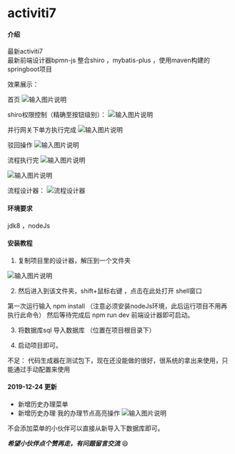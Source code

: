 # activiti7 

#### 介绍
最新activiti7  
最新前端设计器bpmn-js 
整合shiro ，mybatis-plus ，使用maven构建的springboot项目

效果展示：

首页
![输入图片说明](https://images.gitee.com/uploads/images/2019/1218/132607_37a29ce6_914343.png "屏幕截图.png")

shiro权限控制（精确至按钮级别）：
![输入图片说明](https://images.gitee.com/uploads/images/2019/1224/160736_3ac449d3_914343.png "屏幕截图.png")

并行网关下单方执行完成
![输入图片说明](https://images.gitee.com/uploads/images/2019/1218/134750_44a8107b_914343.png "屏幕截图.png")

驳回操作
![输入图片说明](https://images.gitee.com/uploads/images/2019/1218/135129_47a27fab_914343.png "屏幕截图.png")

流程执行完
![输入图片说明](https://images.gitee.com/uploads/images/2019/1218/132713_a80c6ae1_914343.png "屏幕截图.png")

![输入图片说明](https://images.gitee.com/uploads/images/2019/1218/135310_040c58d1_914343.png "屏幕截图.png")

流程设计器：
![流程设计器](https://images.gitee.com/uploads/images/2019/1218/133021_4da3a3f8_914343.png "屏幕截图.png")

#### 环境要求

jdk8 ，nodeJs 

#### 安装教程

1. 复制项目里的设计器，解压到一个文件夹

![输入图片说明](https://images.gitee.com/uploads/images/2019/1218/133712_b19f39ce_914343.png "屏幕截图.png")

2. 然后进入到该文件夹，shift+鼠标右键 ，点击在此处打开 shell窗口

第一次运行输入 npm  install （注意必须安装nodeJs环境，此后运行项目不用再执行此命令）
然后等待完成后 npm run dev 前端设计器即可启动。

3. 将数据库sql 导入数据库 （位置在项目根目录下）

4. 启动项目即可。

不足：
代码生成器在测试包下，现在还没能做的很好，很系统的拿出来使用，只能通过手动配置来使用

#### 2019-12-24 更新
- 新增历史办理菜单
- 新增历史办理  我的办理节点高亮操作
![输入图片说明](https://images.gitee.com/uploads/images/2019/1224/160135_96054a6c_914343.png "屏幕截图.png")

不会添加菜单的小伙伴可以直接从新导入下数据库即可。


 **_希望小伙伴点个赞再走，有问题留言交流_**   :smile: 
